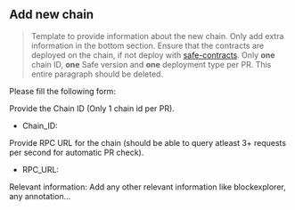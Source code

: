 ## Add new chain

> Template to provide information about the new chain. Only add extra information in the bottom section. Ensure that the contracts are deployed on the chain, if not deploy with [safe-contracts](https://github.com/safe-global/safe-contracts). Only **one** chain ID, **one** Safe version and **one** deployment type per PR. This entire paragraph should be deleted.

Please fill the following form:

Provide the Chain ID (Only 1 chain id per PR).
- Chain_ID: 

Provide RPC URL for the chain (should be able to query atleast 3+ requests per second for automatic PR check).
- RPC_URL: 

Relevant information:
Add any other relevant information like blockexplorer, any annotation...
